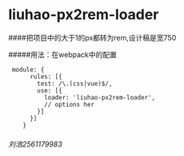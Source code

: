 # liuhao-px2rem-loader
####把项目中的大于1的px都转为rem,设计稿是宽750

#####用法：在webpack中的配置

```
 module: {
      rules: [{
        test: /\.(css|vue)$/,
        use: [{
          loader: 'liuhao-px2rem-loader',
          // options her
        }]
      }]
    }
  ```
  ###### 刘浩2561179983
